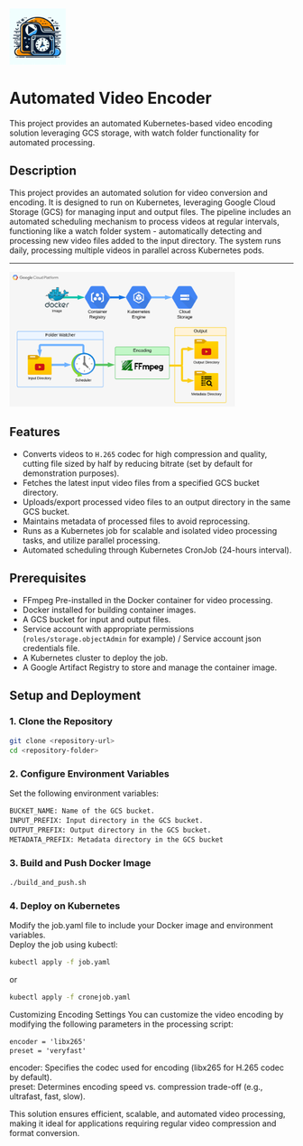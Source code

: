 <img src="appendix/icon.png" alt="Alt text for image1" width="100"/>

# Automated Video Encoder

This project provides an automated Kubernetes-based video encoding solution leveraging GCS storage, with watch folder functionality for automated processing.

## Description
This project provides an automated solution for video conversion and encoding. It is designed to run on Kubernetes, leveraging Google Cloud Storage (GCS) for managing input and output files. The pipeline includes an automated scheduling mechanism to process videos at regular intervals, functioning like a watch folder system - automatically detecting and processing new video files added to the input directory. The system runs daily, processing multiple videos in parallel across Kubernetes pods.

------------------------------------------------------------------------------------

<img src="appendix/workflow.png" alt="Alt text for image1" width="400"/>

## Features
- Converts videos to `H.265` codec for high compression and quality, cutting file sized by half by reducing bitrate (set by default for demonstration purposes).
- Fetches the latest input video files from a specified GCS bucket directory.
- Uploads/export processed video files to an output directory in the same GCS bucket.
- Maintains metadata of processed files to avoid reprocessing.
- Runs as a Kubernetes job for scalable and isolated video processing tasks, and utilize parallel processing.
- Automated scheduling through Kubernetes CronJob (24-hours interval).

## Prerequisites
- FFmpeg Pre-installed in the Docker container for video processing.
- Docker installed for building container images.
- A GCS bucket for input and output files.
- Service account with appropriate permissions (`roles/storage.objectAdmin` for example) / Service account json credentials file.
- A Kubernetes cluster to deploy the job.
- A Google Artifact Registry to store and manage the container image.

## Setup and Deployment
### 1. Clone the Repository
```bash
git clone <repository-url>
cd <repository-folder>
```

### 2. Configure Environment Variables
Set the following environment variables:
```bash
BUCKET_NAME: Name of the GCS bucket.
INPUT_PREFIX: Input directory in the GCS bucket.
OUTPUT_PREFIX: Output directory in the GCS bucket.
METADATA_PREFIX: Metadata directory in the GCS bucket
```

### 3. Build and Push Docker Image
```bash
./build_and_push.sh
```
  
### 4. Deploy on Kubernetes
Modify the job.yaml file to include your Docker image and environment variables.  
Deploy the job using kubectl:
```bash
kubectl apply -f job.yaml
```
or

```bash
kubectl apply -f cronejob.yaml
```

Customizing Encoding Settings
You can customize the video encoding by modifying the following parameters in the processing script:   

```pyhon
encoder = 'libx265'
preset = 'veryfast'
```
encoder: Specifies the codec used for encoding (libx265 for H.265 codec by default).  
preset: Determines encoding speed vs. compression trade-off (e.g., ultrafast, fast, slow).  

This solution ensures efficient, scalable, and automated video processing, making it ideal for applications requiring regular video compression and format conversion.

